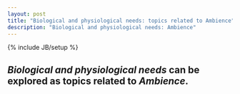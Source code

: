 ```yaml
---
layout: post
title: "Biological and physiological needs: topics related to Ambience"
description: "Biological and physiological needs: Ambience"
---
```

{% include JB/setup %}


## __*Biological and physiological needs*__  can be explored as topics related to __*Ambience*__.

